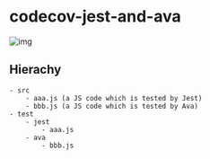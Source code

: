 # codecov-jest-and-ava
 
![img](https://i.imgur.com/1aAPf9B.png)

## Hierachy
```
- src
    - aaa.js (a JS code which is tested by Jest)
    - bbb.js (a JS code which is tested by Ava)
- test
    - jest
        - aaa.js
    - ava
        - bbb.js
```
